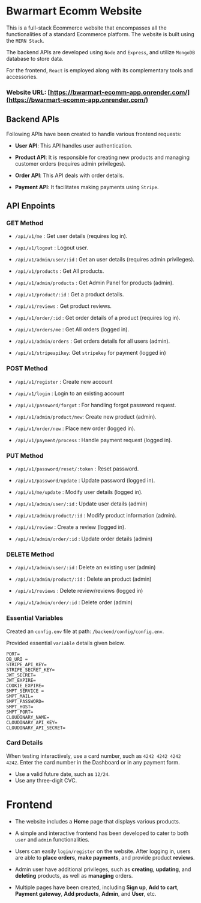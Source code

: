 # Bwarmart Ecomm Website

This is a full-stack Ecommerce website that encompasses all the functionalities of a standard Ecommerce platform. The website is built using the `MERN Stack`.

The backend APIs are developed using `Node` and `Express`, and utilize `MongoDB` database to store data.

For the frontend, `React` is employed along with its complementary tools and accessories.

### Website URL: [https://bwarmart-ecomm-app.onrender.com/](https://bwarmart-ecomm-app.onrender.com/)

## Backend APIs

Following APIs have been created to handle various frontend requests:

- **User API**: This API handles user authentication.

- **Product API**: It is responsible for creating new products and managing customer orders (requires admin privileges).

- **Order API**: This API deals with order details.

- **Payment API**: It facilitates making payments using `Stripe`.

## API Enpoints

### GET Method

- `/api/v1/me` : Get user details (requires log in).

- `/api/v1/logout` : Logout user.

- `/api/v1/admin/user/:id` : Get an user details (requires admin privileges).

- `/api/v1/products` : Get All products.

- `/api/v1/admin/products` : Get Admin Panel for products (admin).

- `/api/v1/product/:id` : Get a product details.

- `/api/v1/reviews` : Get product reviews.

- `/api/v1/order/:id` : Get order details of a product (requires log in).

- `/api/v1/orders/me` : Get All orders (logged in).

- `/api/v1/admin/orders` : Get orders details for all users (admin).

- `/api/v1/stripeapikey`: Get `stripekey` for payment (logged in)

### POST Method

- `/api/v1/register` : Create new account

- `/api/v1/login` : Login to an existing account

- `/api/v1/password/forgot` : For handling forgot password request.

- `/api/v1/admin/product/new`: Create new product (admin).

- `/api/v1/order/new` : Place new order (logged in).

- `/api/v1/payment/process` : Handle payment request (logged in).

### PUT Method

- `/api/v1/password/reset/:token` : Reset password.

- `/api/v1/password/update` : Update password (logged in).

- `/api/v1/me/update` : Modify user details (logged in).

- `/api/v1/admin/user/:id` : Update user details (admin)

- `/api/v1/admin/product/:id` : Modify product information (admin).

- `/api/v1/review` : Create a review (logged in).

- `/api/v1/admin/order/:id` : Update order details (admin)

### DELETE Method

- `/api/v1/admin/user/:id` : Delete an existing user (admin)

- `/api/v1/admin/product/:id` : Delete an product (admin)

- `/api/v1/reviews` : Delete review/reviews (logged in)

- `/api/v1/admin/order/:id` : Delete order (admin)

### Essential Variables

Created an `config.env` file at path: `/backend/config/config.env`.

Provided essential `variable` details given below.

```
PORT=
DB_URI =
STRIPE_API_KEY=
STRIPE_SECRET_KEY=
JWT_SECRET=
JWT_EXPIRE=
COOKIE_EXPIRE=
SMPT_SERVICE =
SMPT_MAIL=
SMPT_PASSWORD=
SMPT_HOST=
SMPT_PORT=
CLOUDINARY_NAME=
CLOUDINARY_API_KEY=
CLOUDINARY_API_SECRET=

```

### Card Details

When testing interactively, use a card number, such as `4242 4242 4242 4242`. Enter the card number in the Dashboard or in any payment form.

- Use a valid future date, such as `12/24`.
- Use any three-digit CVC.

# Frontend

- The website includes a **Home** page that displays various products.

- A simple and interactive frontend has been developed to cater to both `user` and `admin` functionalities.

- Users can easily `login/register` on the website. After logging in, users are able to **place orders**, **make payments**, and provide product **reviews**.

- Admin user have additional privileges, such as **creating**, **updating**, and **deleting** products, as well as **managing** orders.

- Multiple pages have been created, including **Sign up**, **Add to cart**, **Payment gateway**, **Add products**, **Admin**, and **User**, etc.
